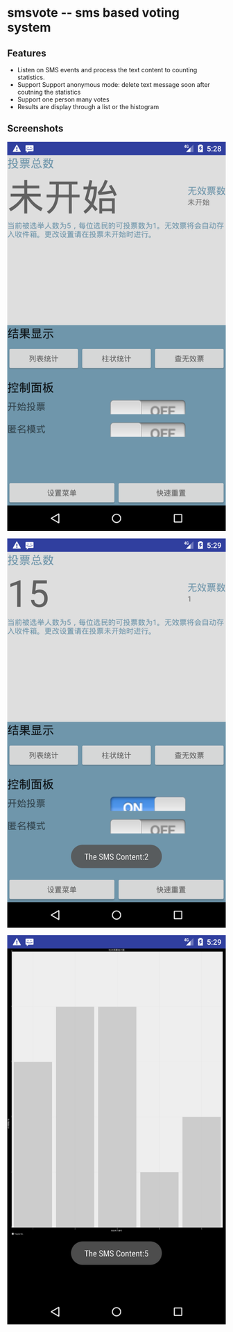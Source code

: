 # smsvote -- sms based voting system

## Features

- Listen on SMS events and process the text content to counting statistics.
- Support Support anonymous mode: delete text message soon after coutning the statistics
- Support one person many votes
- Results are display through a list or the histogram

## Screenshots

![Initialization](images/1.png)

![Counting](images/2.png)

![histogram](images/3.png)
